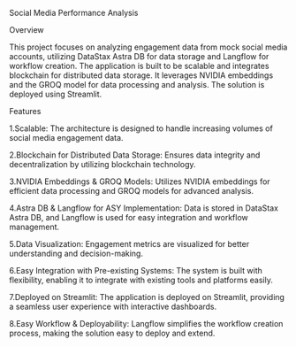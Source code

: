 Social Media Performance Analysis

Overview

This project focuses on analyzing engagement data from mock social media accounts, utilizing DataStax Astra DB for data storage and Langflow for workflow creation. The application is built to be scalable and integrates blockchain for distributed data storage. It leverages NVIDIA embeddings and the GROQ model for data processing and analysis. The solution is deployed using Streamlit.

Features

1.Scalable: The architecture is designed to handle increasing volumes of social media engagement data.

2.Blockchain for Distributed Data Storage: Ensures data integrity and decentralization by utilizing blockchain technology.

3.NVIDIA Embeddings & GROQ Models: Utilizes NVIDIA embeddings for efficient data processing and GROQ models for advanced analysis.

4.Astra DB & Langflow for ASY Implementation: Data is stored in DataStax Astra DB, and Langflow is used for easy integration and workflow management.

5.Data Visualization: Engagement metrics are visualized for better understanding and decision-making.

6.Easy Integration with Pre-existing Systems: The system is built with flexibility, enabling it to integrate with existing tools and platforms easily.

7.Deployed on Streamlit: The application is deployed on Streamlit, providing a seamless user experience with interactive dashboards.

8.Easy Workflow & Deployability: Langflow simplifies the workflow creation process, making the solution easy to deploy and extend.
